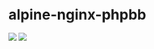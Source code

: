 # alpine-nginx-phpbb

[![](https://images.microbadger.com/badges/version/combro2k/alpine-nginx-phpbb.svg)](https://microbadger.com/images/combro2k/alpine-nginx-phpbb "Get your own version badge on microbadger.com")
[![](https://images.microbadger.com/badges/image/combro2k/alpine-nginx-phpbb.svg)](https://microbadger.com/images/combro2k/alpine-nginx-phpbb "Get your own image badge on microbadger.com")
